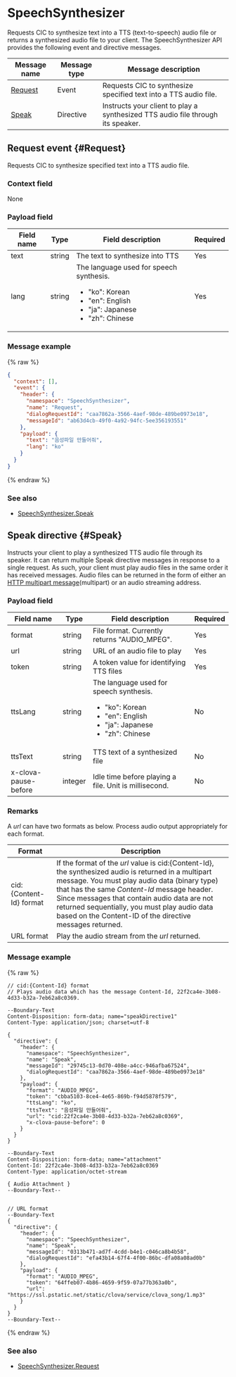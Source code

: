 # SpeechSynthesizer

Requests CIC to synthesize text into a TTS (text-to-speech) audio file or returns a synthesized audio file to your client. The SpeechSynthesizer API provides the following event and directive messages.

| Message name  | Message type  | Message description  |
|------------------|-----------|---------------------------------------------|
| [Request](#Request) | Event  | Requests CIC to synthesize specified text into a TTS audio file. |
| [Speak](#Speak)  | Directive | Instructs your client to play a synthesized TTS audio file through its speaker. |


## Request event {#Request}

Requests CIC to synthesize specified text into a TTS audio file.

### Context field

None

### Payload field
| Field name  | Type  | Field description  | Required |
|---------------|---------|-----------------------------|---------|
| text  | string | The text to synthesize into TTS  | Yes  |
| lang  | string | The language used for speech synthesis. <ul><li>"ko": Korean</li><li>"en": English</li><li>"ja": Japanese</li><li>"zh": Chinese</li></ul>| Yes  |

### Message example
{% raw %}
```json
{
  "context": [],
  "event": {
    "header": {
      "namespace": "SpeechSynthesizer",
      "name": "Request",
      "dialogRequestId": "caa7862a-3566-4aef-98de-489be0973e18",
      "messageId": "ab63d4cb-49f0-4a92-94fc-5ee356193551"
    },
    "payload": {
      "text": "음성파일 만들어줘",
      "lang": "ko"
    }
  }
}
```
{% endraw %}

### See also
* [SpeechSynthesizer.Speak](/CIC/References/APIs/SpeechSynthesizer.md#Speak)

## Speak directive {#Speak}
Instructs your client to play a synthesized TTS audio file through its speaker. It can return multiple Speak directive messages in response to a single request. As such, your client must play audio files in the same order it has received messages. Audio files can be returned in the form of either an [HTTP multipart message](/CIC/References/HTTP2_Message_Format.md#MultipartMessage)(multipart) or an audio streaming address.

### Payload field
| Field name  | Type  | Field description  | Required |
|---------------|---------|-----------------------------|---------|
| format  | string  | File format. Currently returns "AUDIO_MPEG". | Yes  |
| url  | string  | URL of an audio file to play  | Yes  |
| token  | string  | A token value for identifying TTS files  | Yes  |
| ttsLang  | string  | The language used for speech synthesis. <ul><li>"ko": Korean</li><li>"en": English</li><li>"ja": Japanese</li><li>"zh": Chinese</li></ul>| No  |
| ttsText  | string  | TTS text of a synthesized file  | No  |
| x-clova-pause-before | integer | Idle time before playing a file. Unit is millisecond.  | No  |

### Remarks

A *url* can have two formats as below. Process audio output appropriately for each format.

| Format | Description |
|---------|-------------------------------|
| cid:{Content-Id} format | If the format of the *url* value is cid:{Content-Id}, the synthesized audio is returned in a multipart message. You must play audio data (binary type) that has the same *Content-Id* message header. Since messages that contain audio data are not returned sequentially, you must play audio data based on the Content-ID of the directive messages returned. |
| URL format | Play the audio stream from the *url* returned.  |

### Message example

{% raw %}
```
// cid:{Content-Id} format
// Plays audio data which has the message Content-Id, 22f2ca4e-3b08-4d33-b32a-7eb62a8c0369.

--Boundary-Text
Content-Disposition: form-data; name="speakDirective1"
Content-Type: application/json; charset=utf-8

{
  "directive": {
    "header": {
      "namespace": "SpeechSynthesizer",
      "name": "Speak",
      "messageId": "29745c13-0d70-408e-a4cc-946afba67524",
      "dialogRequestId": "caa7862a-3566-4aef-98de-489be0973e18"
    },
    "payload": {
      "format": "AUDIO_MPEG",
      "token": "cbba5103-8ce4-4e65-869b-f94d5878f579",
      "ttsLang": "ko",
      "ttsText": "음성파일 만들어줘",
      "url": "cid:22f2ca4e-3b08-4d33-b32a-7eb62a8c0369",
      "x-clova-pause-before": 0
    }
  }
}

--Boundary-Text
Content-Disposition: form-data; name="attachment"
Content-Id: 22f2ca4e-3b08-4d33-b32a-7eb62a8c0369
Content-Type: application/octet-stream

{ Audio Attachment }
--Boundary-Text--


// URL format
--Boundary-Text
{
  "directive": {
    "header": {
      "namespace": "SpeechSynthesizer",
      "name": "Speak",
      "messageId": "0313b471-ad7f-4cdd-b4e1-c046ca8b4b58",
      "dialogRequestId": "efa43b14-67f4-4f00-86bc-dfa08a08ad0b"
    },
    "payload": {
      "format": "AUDIO_MPEG",
      "token": "64ffeb07-4b86-4659-9f59-07a77b363a0b",
      "url": "https://ssl.pstatic.net/static/clova/service/clova_song/1.mp3"
    }
  }
}
--Boundary-Text--
```

{% endraw %}

### See also
* [SpeechSynthesizer.Request](/CIC/References/APIs/SpeechSynthesizer.md#Request)
